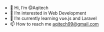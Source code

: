 - 👋 Hi, I’m @Aqitech
- 👀 I’m interested in Web Development
- 🌱 I’m currently learning vue.js and Laravel
- 📫 How to reach me aqitech99@gmail.com

<!---
Aqitech/Aqitech is a ✨ special ✨ repository because its `README.md` (this file) appears on your GitHub profile.
You can click the Preview link to take a look at your changes.
--->
